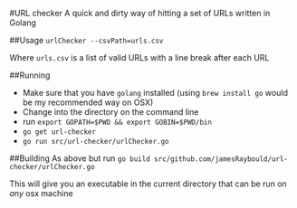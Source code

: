 #URL checker
A quick and dirty way of hitting a set of URLs written in Golang

##Usage
`urlChecker --csvPath=urls.csv`

Where `urls.csv` is a list of valid URLs with a line break after each URL

##Running
- Make sure that you have `golang` installed (using `brew install go` would be my recommended way on OSX)
- Change into the directory on the command line
- run `export GOPATH=$PWD && export GOBIN=$PWD/bin`
- `go get url-checker`
- `go run src/url-checker/urlChecker.go`

##Building
As above but run `go build src/github.com/jamesRaybould/url-checker/urlChecker.go`

This will give you an executable in the current directory that can be run on *any* osx machine
